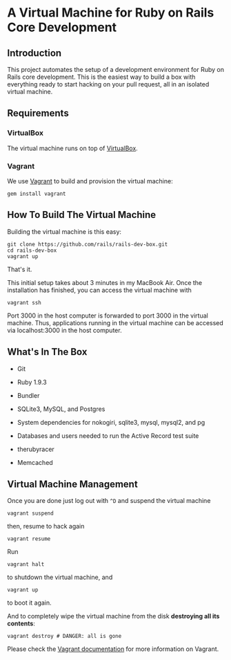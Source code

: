 # A Virtual Machine for Ruby on Rails Core Development

## Introduction

This project automates the setup of a development environment for Ruby on Rails core development. This is the easiest way to build a box with everything ready to start hacking on your pull request, all in an isolated virtual machine.

## Requirements

### VirtualBox

The virtual machine runs on top of [VirtualBox](https://www.virtualbox.org).

### Vagrant

We use [Vagrant](http://vagrantup.com) to build and provision the virtual machine:

    gem install vagrant

## How To Build The Virtual Machine

Building the virtual machine is this easy:

    git clone https://github.com/rails/rails-dev-box.git
    cd rails-dev-box
    vagrant up

That's it.

This initial setup takes about 3 minutes in my MacBook Air. Once the installation has finished, you can access the virtual machine with

    vagrant ssh

Port 3000 in the host computer is forwarded to port 3000 in the virtual machine. Thus, applications running in the virtual machine can be accessed via localhost:3000 in the host computer.

## What's In The Box

* Git

* Ruby 1.9.3

* Bundler

* SQLite3, MySQL, and Postgres

* System dependencies for nokogiri, sqlite3, mysql, mysql2, and pg

* Databases and users needed to run the Active Record test suite

* therubyracer

* Memcached

## Virtual Machine Management

Once you are done just log out with `^D` and suspend the virtual machine

    vagrant suspend

then, resume to hack again

    vagrant resume

Run

    vagrant halt

to shutdown the virtual machine, and

    vagrant up

to boot it again.

And to completely wipe the virtual machine from the disk **destroying all its contents**:

    vagrant destroy # DANGER: all is gone

Please check the [Vagrant documentation](http://vagrantup.com/v1/docs/index.html) for more information on Vagrant.
